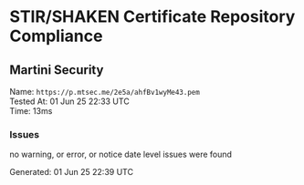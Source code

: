 # STIR/SHAKEN Certificate Repository Compliance

## Martini Security

Name: `https://p.mtsec.me/2e5a/ahfBv1wyMe43.pem`\
Tested At: 01 Jun 25 22:33 UTC\
Time: 13ms

### Issues

no warning, or error, or notice date level issues were found

Generated: 01 Jun 25 22:39 UTC